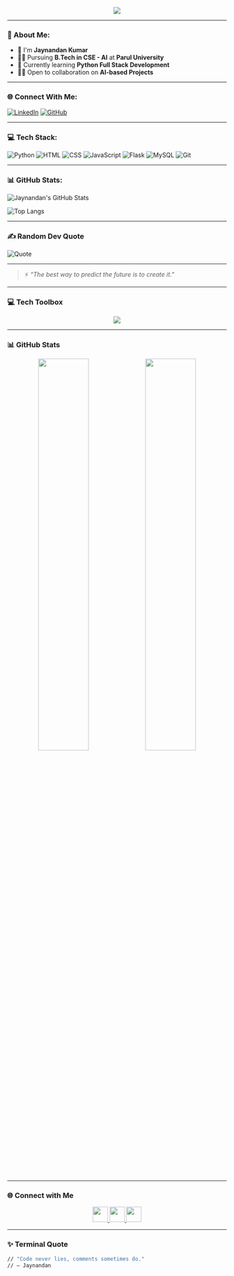 <p align="center">
  <img src="https://readme-typing-svg.demolab.com/?lines=Hello,+I'm+Jaynandan+Kumar!;AI+Student+%7C+Python+Developer+%7C+Full+Stack+Learner&center=true&width=440&height=45&color=36BCF7&vCenter=true&size=22" />
</p>

---

### 💫 About Me:

- 👤 I'm **Jaynandan Kumar**
- 🧑‍🎓 Pursuing **B.Tech in CSE - AI** at **Parul University**
- 🍁 Currently learning **Python Full Stack Development**
- 👯‍♀️ Open to collaboration on **AI-based Projects**

---

### 🌐 Connect With Me:

[![LinkedIn](https://img.shields.io/badge/LinkedIn-blue?style=for-the-badge&logo=linkedin&logoColor=white)](https://linkedin.com/in/your-profile)
[![GitHub](https://img.shields.io/badge/GitHub-black?style=for-the-badge&logo=github&logoColor=white)](https://github.com/Jaynandan-kumar)

---

### 💻 Tech Stack:

![Python](https://img.shields.io/badge/Python-3670A0?style=for-the-badge&logo=python&logoColor=ffdd54)
![HTML](https://img.shields.io/badge/HTML5-E34F26?style=for-the-badge&logo=html5&logoColor=white)
![CSS](https://img.shields.io/badge/CSS-1572B6?style=for-the-badge&logo=css3&logoColor=white)
![JavaScript](https://img.shields.io/badge/JavaScript-F7DF1E?style=for-the-badge&logo=javascript&logoColor=black)
![Flask](https://img.shields.io/badge/Flask-000000?style=for-the-badge&logo=flask&logoColor=white)
![MySQL](https://img.shields.io/badge/MySQL-00758F?style=for-the-badge&logo=mysql&logoColor=white)
![Git](https://img.shields.io/badge/Git-F05032?style=for-the-badge&logo=git&logoColor=white)

---

### 📊 GitHub Stats:

![Jaynandan's GitHub Stats](https://github-readme-stats.vercel.app/api?username=Jaynandan-kumar&show_icons=true&theme=tokyonight)

![Top Langs](https://github-readme-stats.vercel.app/api/top-langs/?username=Jaynandan-kumar&layout=compact&theme=tokyonight)

---

### ✍️ Random Dev Quote

![Quote](https://quotes-github-readme.vercel.app/api?type=horizontal&theme=tokyonight)

---

> ⚡ *“The best way to predict the future is to create it.”*

---

### 💻 Tech Toolbox

<p align="center">
  <img src="https://skillicons.dev/icons?i=c,c++,java,python,html,css,bash,powershell,django,flask,mysql,sqlite,vercel,azure,figma,github,arduino" />
</p>

---

### 📊 GitHub Stats

<p align="center">
  <img src="https://github-readme-stats.vercel.app/api?username=jaynandan&show_icons=true&theme=tokyonight&border_radius=10" width="48%"/>
  <img src="https://github-readme-stats.vercel.app/api/top-langs/?username=jaynandan&layout=compact&theme=tokyonight&border_radius=10" width="48%"/>
</p>

---

### 🌐 Connect with Me

<p align="center">
  <a href="https://www.instagram.com/your_instagram/" target="_blank">
    <img src="https://img.icons8.com/fluency/48/instagram-new.png" width="35px"/>
  </a>
  <a href="https://www.linkedin.com/in/your_linkedin/" target="_blank">
    <img src="https://img.icons8.com/fluency/48/linkedin.png" width="35px"/>
  </a>
  <a href="mailto:your@email.com">
    <img src="https://img.icons8.com/color/48/gmail.png" width="35px"/>
  </a>
</p>

---

### ✨ Terminal Quote

```bash
// "Code never lies, comments sometimes do."
// — Jaynandan
